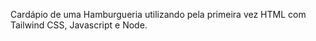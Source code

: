 Cardápio de uma Hamburgueria utilizando pela primeira vez HTML com Tailwind CSS, Javascript e Node.
